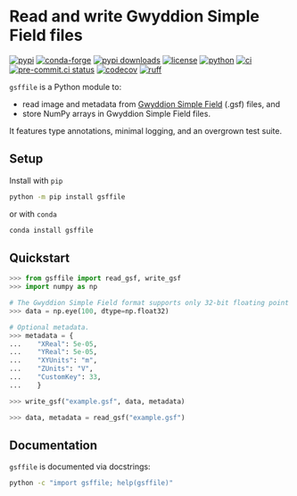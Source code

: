 # Read and write Gwyddion Simple Field files

[![pypi](https://img.shields.io/pypi/v/gsffile)](https://pypi.org/project/gsffile/)
[![conda-forge](https://img.shields.io/conda/vn/conda-forge/gsffile)](https://anaconda.org/conda-forge/gsffile)
[![pypi downloads](https://img.shields.io/pypi/dm/gsffile)](https://pypistats.org/packages/gsffile)
[![license](https://img.shields.io/github/license/angelo-peronio/gsffile?color=4CC71E)](https://github.com/angelo-peronio/gsffile/blob/master/LICENSE)
[![python](https://img.shields.io/pypi/pyversions/gsffile)](https://pypi.org/project/gsffile/)
[![ci](https://github.com/angelo-peronio/gsffile/actions/workflows/ci.yaml/badge.svg)](https://github.com/angelo-peronio/gsffile/actions/workflows/ci.yaml)
[![pre-commit.ci status](https://results.pre-commit.ci/badge/github/angelo-peronio/gsffile/master.svg)](https://results.pre-commit.ci/latest/github/angelo-peronio/gsffile/master)
[![codecov](https://codecov.io/github/angelo-peronio/gsffile/graph/badge.svg)](https://codecov.io/github/angelo-peronio/gsffile)
[![ruff](https://img.shields.io/endpoint?url=https://raw.githubusercontent.com/astral-sh/ruff/main/assets/badge/format.json)](https://docs.astral.sh/ruff/)

`gsffile` is a Python module to:

* read image and metadata from [Gwyddion Simple Field](http://gwyddion.net/documentation/user-guide-en/gsf.html) (.gsf) files, and
* store NumPy arrays in Gwyddion Simple Field files.

It features type annotations, minimal logging, and an overgrown test suite.

## Setup

Install with `pip`

```bash
python -m pip install gsffile
```

or with `conda`

```bash
conda install gsffile
```

## Quickstart

```python
>>> from gsffile import read_gsf, write_gsf
>>> import numpy as np

# The Gwyddion Simple Field format supports only 32-bit floating point data.
>>> data = np.eye(100, dtype=np.float32)

# Optional metadata.
>>> metadata = {
...    "XReal": 5e-05,
...    "YReal": 5e-05,
...    "XYUnits": "m",
...    "ZUnits": "V",
...    "CustomKey": 33,
...    }

>>> write_gsf("example.gsf", data, metadata)

>>> data, metadata = read_gsf("example.gsf")

```

## Documentation

`gsffile` is documented via docstrings:

```bash
python -c "import gsffile; help(gsffile)"
```

